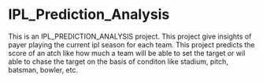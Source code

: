 # IPL_Prediction_Analysis

This is an IPL_PREDICTION_ANALYSIS project. This project give insights of payer playing the current ipl season for each team. This project predicts the score of an atch like how much a team will be able to set the target or wil able to chase the target on the basis of conditon like stadium, pitch, batsman, bowler, etc.
